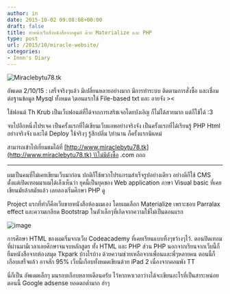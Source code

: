 ```yaml
---
author: in
date: 2015-10-02 09:08:08+00:00
draft: false
title: ทำหน้าเว็บสั่งหนังสือจากศูนย์ ด้วย Materialize และ PHP
type: post
url: /2015/10/miracle-website/
categories:
- Innn's Diary
---
```


![Miraclebytu78.tk](https://www.cyruszhang.com/wp-content/uploads/2015/07/Screen-Shot-2558-10-02-at-8.52.02-PM-1-1024x519.jpg)


อัพเดต 2/10/15 : เสร็จจริงๆแล้ว มีเปลี่ยนหลายอย่างมาก มีการทำระบบ ติดตามการสั่งซื้อ และเชื่อมต่อฐานข้อมูล Mysql ทั้งหมด \\ตอนแรกใช้ File-based txt และ อายจัง ><

ใช้ฟอนต์ Th Krub เป็นเว็บฟอนต์ที่ได้จากการเสริชเจอโดยบังเอิญ ก็ไม่ได้สวยมาก แต่ก็ใช้ได้ :3

จบไปอีกหนึ่งโปรเจค เป็นครั้งแรกที่ได้เขียนเว็บแอพอย่างจริงจัง เป็นครั้งแรกที่ได้เรียนรู้ PHP Html อย่างจริงจัง และได้ Deploy ใช้จริงๆ รู้สึกปลิ่ม \\ทำนาน ก็ครั้งแรกนิแหม่

สามารถเข้าไปเยี่ยมชมได้ที่ [http://www.miraclebytu78.tk](http://www.miraclebytu78.tk) \\ไม่มีตังซื้อ .com ถถถ


---


ผมเป็นคนที่ไม่เคยเขียนเว็บมาก่อน ปกติก็ใช้พวกโปรแกรมสำเร็จรูปอย่างเดียว อย่างดีก็ใช้ CMS ตั้งแต่เปิดเทอมมาผมได้เล็งเห็นว่า ยุคนี้เป็นยุคของ Web application ภาษา Visual basic ที่เคยเขียนมัยล้าสมัยแล้ว เลยลองเริ่มศึกษา PHP ดู



Project แรกที่ทำก็คือเว็บขายหนังสือห้องผมเอง โดยผมเลือก Materialize เพราะชอบ Parralax effect และความเกลียด Bootstrap ในตัวเล็กๆที่เกิดจากความใช้ไม่เป็นตอนแรก

![image](https://www.cyruszhang.com/wp-content/uploads/2015/07/image-1024x666.jpg)

การศึกษา HTML ของผมเริ่มจากเว็บ Codeacademy ที่เคยเรียนแบบทิ้งๆขว้างๆไว้. ตอนปิดเทอมที่ผ่านมามีเวลาเลยศึกษาจนจบหลักสูตร ทั้ง HTML และ PHP ส่วน PHP นอกจากเรียนจากเว็บนี้ก็ยืมหนังสือจากห้องสมุด Tkpark บ้างไรบ้าง
ด้วยความช่วยเหลือจากเพื่อนและพี่ๆหลายคน ตอนนี้ก็เกือบเสร็จแล้ว อาจสัก 95% เว็บนี้เกือบทั้งหมดเขียนด้วย iPad 2 เนื่องจากคอมพัง TT

นี่ก็เป็น อัพเดตเล็กๆ มนรอบเกือบหลายเดือนครับ ไว้หากหาเวลาว่างได้จะเขียนอะไรที่เป็นสาระหน่อย ตอนนี้ Google adsense ยอดตกต่ำมาก ฮ่าๆ


